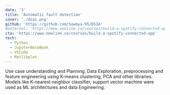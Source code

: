 ```yaml
---
date: '3'
title: 'Automatic fault detection'
cover: './dsai.png'
github: 'https://github.com/Sowmya-95/DSIA'
#external: 'https://www.newline.co/courses/build-a-spotify-connected-app'
cta: 'https://www.newline.co/courses/build-a-spotify-connected-app'
tech:
  - Python
  - JupyterNoteBook
  - VSCode
  - Matlibplot
---
```


Use case understanding and Planning.
Data Exploration, preprocessing and feature engineering using K-means clustering, PCA and other  libraries. Models like K-nearest neighbor classifier, support vector machine were used as ML architectures and data Engineering.